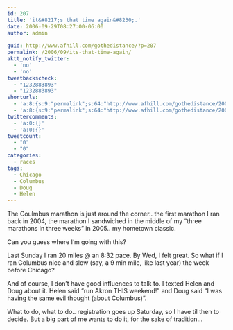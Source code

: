 ```yaml
---
id: 207
title: 'it&#8217;s that time again&#8230;.'
date: 2006-09-29T08:27:00-06:00
author: admin
  
guid: http://www.afhill.com/gothedistance/?p=207
permalink: /2006/09/its-that-time-again/
aktt_notify_twitter:
  - 'no'
  - 'no'
tweetbackscheck:
  - "1232883893"
  - "1232883893"
shorturls:
  - 'a:8:{s:9:"permalink";s:64:"http://www.afhill.com/gothedistance/2006/09/its-that-time-again/";s:7:"tinyurl";s:25:"http://tinyurl.com/bsmqlc";s:4:"isgd";s:17:"http://is.gd/h9nj";s:5:"bitly";s:18:"http://bit.ly/y3j3";s:5:"snipr";s:22:"http://snipr.com/aow98";s:5:"snurl";s:22:"http://snurl.com/aow98";s:7:"snipurl";s:24:"http://snipurl.com/aow98";s:4:"trim";s:17:"http://tr.im/ciup";}'
  - 'a:8:{s:9:"permalink";s:64:"http://www.afhill.com/gothedistance/2006/09/its-that-time-again/";s:7:"tinyurl";s:25:"http://tinyurl.com/bsmqlc";s:4:"isgd";s:17:"http://is.gd/h9nj";s:5:"bitly";s:18:"http://bit.ly/y3j3";s:5:"snipr";s:22:"http://snipr.com/aow98";s:5:"snurl";s:22:"http://snurl.com/aow98";s:7:"snipurl";s:24:"http://snipurl.com/aow98";s:4:"trim";s:17:"http://tr.im/ciup";}'
twittercomments:
  - 'a:0:{}'
  - 'a:0:{}'
tweetcount:
  - "0"
  - "0"
categories:
  - races
tags:
  - Chicago
  - Columbus
  - Doug
  - Helen
---
```

The Coulmbus marathon is just around the corner.. the first marathon I ran back in 2004, the marathon I sandwiched in the middle of my &#8220;three marathons in three weeks&#8221; in 2005.. my hometown classic. 

Can you guess where I&#8217;m going with this?

Last Sunday I ran 20 miles @ an 8:32 pace. By Wed, I felt great. So what if I ran Columbus nice and slow (say, a 9 min mile, like last year) the week before Chicago? 

And of course, I don&#8217;t have good influences to talk to. I texted Helen and Doug about it. Helen said &#8220;run Akron THIS weekend!&#8221; and Doug said &#8220;I was having the same evil thought (about Columbus)&#8221;.

What to do, what to do.. registration goes up Saturday, so I have til then to decide. But a big part of me wants to do it, for the sake of tradition&#8230;